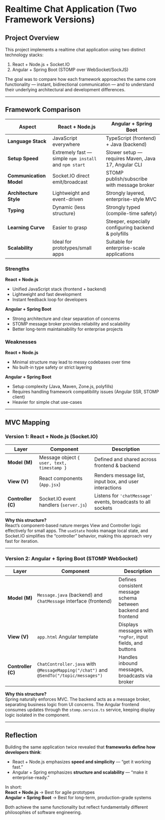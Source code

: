 # Realtime Chat Application (Two Framework Versions)

## Project Overview  
This project implements a realtime chat application using two distinct technology stacks:  
1. React + Node.js + Socket.IO 
2. Angular + Spring Boot (STOMP over WebSocket/SockJS) 

The goal was to compare how each framework approaches the same core functionality — instant, bidirectional communication — and to understand their underlying architectural and development differences.

---

## Framework Comparison  

| Aspect | React + Node.js | Angular + Spring Boot |
|--------|------------------|-----------------------|
| **Language Stack** | JavaScript everywhere | TypeScript (frontend) + Java (backend) |
| **Setup Speed** | Extremely fast — simple `npm install` and `npm start` | Slower setup — requires Maven, Java 17, Angular CLI |
| **Communication Model** | Socket.IO direct emit/broadcast | STOMP publish/subscribe with message broker |
| **Architecture Style** | Lightweight and event-driven | Strongly layered, enterprise-style MVC |
| **Typing** | Dynamic (less structure) | Strongly typed (compile-time safety) |
| **Learning Curve** | Easier to grasp | Steeper, especially configuring backend & polyfills |
| **Scalability** | Ideal for prototypes/small apps | Suitable for enterprise-scale applications |

### Strengths
**React + Node.js**
- Unified JavaScript stack (frontend + backend)
- Lightweight and fast development
- Instant feedback loop for developers

**Angular + Spring Boot**
- Strong architecture and clear separation of concerns
- STOMP message broker provides reliability and scalability
- Better long-term maintainability for enterprise projects

### Weaknesses
**React + Node.js**
- Minimal structure may lead to messy codebases over time
- No built-in type safety or strict layering

**Angular + Spring Boot**
- Setup complexity (Java, Maven, Zone.js, polyfills)
- Requires handling framework compatibility issues (Angular SSR, STOMP client)
- Heavier for simple chat use-cases

---

## MVC Mapping  

### **Version 1: React + Node.js (Socket.IO)**

| Layer | Component | Description |
|--------|------------|-------------|
| **Model (M)** | Message object `{ user, text, timestamp }` | Defined and shared across frontend & backend |
| **View (V)** | React components (`App.jsx`) | Renders message list, input box, and user interactions |
| **Controller (C)** | Socket.IO event handlers (`server.js`) | Listens for `'chatMessage'` events, broadcasts to all sockets |

**Why this structure?**  
React’s component-based nature merges View and Controller logic effectively for small apps. The `useState` hooks manage local state, and Socket.IO simplifies the “controller” behavior, making this approach very fast for iteration.

---

### **Version 2: Angular + Spring Boot (STOMP WebSocket)**

| Layer | Component | Description |
|--------|------------|-------------|
| **Model (M)** | `Message.java` (backend) and `ChatMessage` interface (frontend) | Defines consistent message schema between backend and frontend |
| **View (V)** | `app.html` Angular template | Displays messages with `*ngFor`, input fields, and buttons |
| **Controller (C)** | `ChatController.java` with `@MessageMapping("/chat")` and `@SendTo("/topic/messages")` | Handles inbound messages, broadcasts via broker |

**Why this structure?**  
Spring naturally enforces MVC. The backend acts as a message broker, separating business logic from UI concerns. The Angular frontend consumes updates through the `stomp.service.ts` service, keeping display logic isolated in the component.

---

## Reflection  

Building the same application twice revealed that **frameworks define how developers think**:
- React + Node.js emphasizes **speed and simplicity** — “get it working fast.”
- Angular + Spring emphasizes **structure and scalability** — “make it enterprise-ready.”

In short:  
 **React + Node.js** → Best for agile prototypes  
 **Angular + Spring Boot** → Best for long-term, production-grade systems  

Both achieve the same functionality but reflect fundamentally different philosophies of software engineering.
